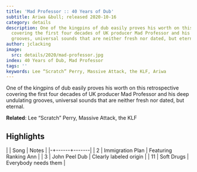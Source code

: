 ```yaml
---
title: 'Mad Professor :: 40 Years of Dub'
subtitle: Ariwa &bull; released 2020-10-16
category: details
description: One of the kingpins of dub easily proves his worth on this retrospective
  covering the first four decades of UK producer Mad Professor and his deep undulating
  grooves, universal sounds that are neither fresh nor dated, but eternal.
author: jclacking
image:
  src: details/2020/mad-professor.jpg
index: 40 Years of Dub, Mad Professor
tags: ''
keywords: Lee “Scratch” Perry, Massive Attack, the KLF, Ariwa
---
```

One of the kingpins of dub easily proves his worth on this retrospective covering the first four decades of UK producer Mad Professor and his deep undulating grooves, universal sounds that are neither fresh nor dated, but eternal.<!--more-->

**Related**: Lee “Scratch” Perry, Massive Attack, the KLF

## Highlights

| | Song | Notes |
|-+------+-------|
| 2 | Immigration Plan | Featuring Ranking Ann |
| 3 | John Peel Dub | Clearly labeled origin |
| 11 | Soft Drugs | Everybody needs them |

